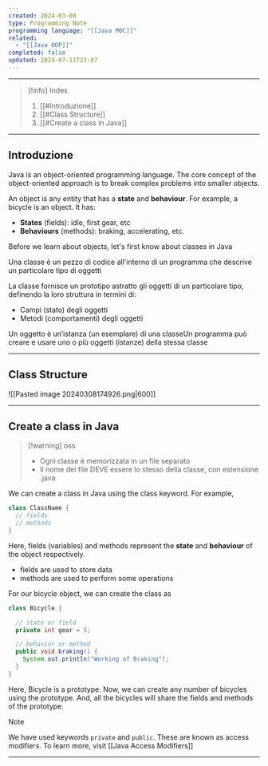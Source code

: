 ```yaml
---
created: 2024-03-08
type: Programming Note
programming language: "[[Java MOC]]"
related:
  - "[[Java OOP]]"
completed: false
updated: 2024-07-11T23:07
---
```

---

>[!info] Index
>1. [[#Introduzione]]
>2. [[#Class Structure]]
>3. [[#Create a class in Java]]

---
## Introduzione
Java is an object-oriented programming language. The core concept of the object-oriented approach is to break complex problems into smaller objects.

An object is any entity that has a **state** and **behaviour**. For example, a bicycle is an object. It has:
- **States** (fields): idle, first gear, etc
- **Behaviours** (methods): braking, accelerating, etc.

Before we learn about objects, let's first know about classes in Java

Una classe è un pezzo di codice all'interno di un programma che descrive un particolare tipo di oggetti 

La classe fornisce un prototipo astratto gli oggetti di un particolare tipo, definendo la loro struttura in termini di:
-  Campi (stato) degli oggetti
-  Metodi (comportamenti) degli oggetti

Un oggetto è un’istanza (un esemplare) di una classeUn programma può creare e usare uno o più oggetti (istanze) della stessa classe

---
## Class Structure

![[Pasted image 20240308174926.png|600]]

---
## Create a class in Java

>[!warning] oss
>- Ogni classe è memorizzata in un file separato
>- Il nome del file DEVE essere lo stesso della classe, con estensione .java

We can create a class in Java using the class keyword. For example,

```java
class ClassName {
  // fields
  // methods
}
```

Here, fields (variables) and methods represent the **state** and **behaviour** of the object respectively.
- fields are used to store data
- methods are used to perform some operations

For our bicycle object, we can create the class as

```java
class Bicycle {

  // state or field
  private int gear = 5;

  // behavior or method
  public void braking() {
    System.out.println("Working of Braking");
  }
}
```

Here, Bicycle is a prototype. Now, we can create any number of bicycles using the prototype. And, all the bicycles will share the fields and methods of the prototype.

>[!note] 
>We have used keywords `private` and `public`. These are known as access modifiers. To learn more, visit [[Java Access Modifiers]]

---
